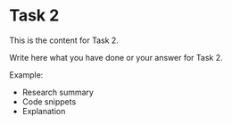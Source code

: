 # Task 2

This is the content for Task 2.

Write here what you have done or your answer for Task 2.

Example:  
- Research summary  
- Code snippets  
- Explanation
